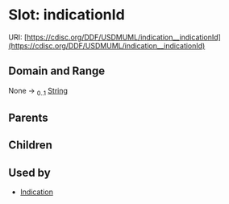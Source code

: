 
# Slot: indicationId




URI: [https://cdisc.org/DDF/USDMUML/indication__indicationId](https://cdisc.org/DDF/USDMUML/indication__indicationId)


## Domain and Range

None &#8594;  <sub>0..1</sub> [String](types/String.md)

## Parents


## Children


## Used by

 * [Indication](Indication.md)
